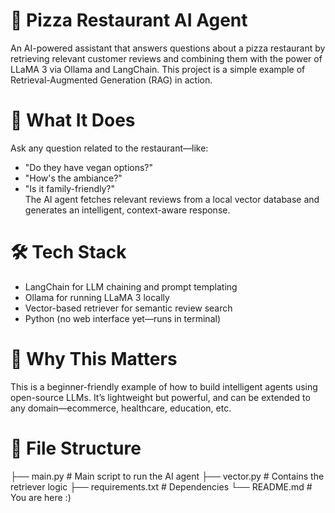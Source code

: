 # 🍕 Pizza Restaurant AI Agent


An AI-powered assistant that answers questions about a pizza restaurant by retrieving relevant customer reviews and combining them with the power of LLaMA 3 via Ollama and LangChain. This project is a simple example of Retrieval-Augmented Generation (RAG) in action.


# 🧠 What It Does

Ask any question related to the restaurant—like:

* "Do they have vegan options?"
* "How's the ambiance?"
* "Is it family-friendly?" <br>
The AI agent fetches relevant reviews from a local vector database and generates an intelligent, context-aware response.

# 🛠 Tech Stack

* LangChain for LLM chaining and prompt templating 
* Ollama for running LLaMA 3 locally
* Vector-based retriever for semantic review search
* Python (no web interface yet—runs in terminal)

# 🌟 Why This Matters

This is a beginner-friendly example of how to build intelligent agents using open-source LLMs. It’s lightweight but powerful, and can be extended to any domain—ecommerce, healthcare, education, etc.

# 📂 File Structure

├── main.py               # Main script to run the AI agent
├── vector.py            # Contains the retriever logic
├── requirements.txt     # Dependencies
└── README.md            # You are here :)

